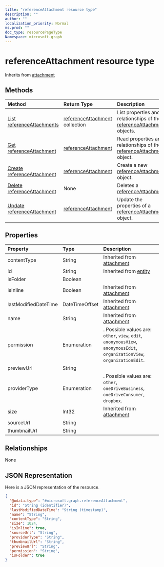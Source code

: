 ```yaml
---
title: "referenceAttachment resource type"
description: ""
author: ""
localization_priority: Normal
ms.prod: ""
doc_type: resourcePageType
Namespace: microsoft.graph
---
```



# referenceAttachment resource type




Inherits from [attachment](../resources/attachment.md)

## Methods
|Method|Return Type|Description|
|:---|:---|:---|
|[List referenceAttachments](../api/referenceattachment-list.md)|[referenceAttachment](../resources/referenceAttachment.md) collection|List properties and relationships of the [referenceAttachment](../resources/referenceattachment.md) objects.|
|[Get referenceAttachment](../api/referenceattachment-get.md)|[referenceAttachment](../resources/referenceAttachment.md)|Read properties and relationships of the [referenceAttachment](../resources/referenceattachment.md) object.|
|[Create referenceAttachment](../api/referenceattachment-create.md)|[referenceAttachment](../resources/referenceAttachment.md)|Create a new [referenceAttachment](../resources/referenceattachment.md) object.|
|[Delete referenceAttachment](../api/referenceattachment-delete.md)|None|Deletes a [referenceAttachment](../resources/referenceattachment.md).|
|[Update referenceAttachment](../api/referenceattachment-update.md)|[referenceAttachment](../resources/referenceAttachment.md)|Update the properties of a [referenceAttachment](../resources/referenceattachment.md) object.|

## Properties
|Property|Type|Description|
|:---|:---|:---|
|contentType|String| Inherited from [attachment](../resources/attachment.md)|
|id|String| Inherited from [entity](../resources/entity.md)|
|isFolder|Boolean||
|isInline|Boolean| Inherited from [attachment](../resources/attachment.md)|
|lastModifiedDateTime|DateTimeOffset| Inherited from [attachment](../resources/attachment.md)|
|name|String| Inherited from [attachment](../resources/attachment.md)|
|permission|Enumeration|. Possible values are: `other`, `view`, `edit`, `anonymousView`, `anonymousEdit`, `organizationView`, `organizationEdit`.|
|previewUrl|String||
|providerType|Enumeration|. Possible values are: `other`, `oneDriveBusiness`, `oneDriveConsumer`, `dropbox`.|
|size|Int32| Inherited from [attachment](../resources/attachment.md)|
|sourceUrl|String||
|thumbnailUrl|String||

## Relationships
None

## JSON Representation
Here is a JSON representation of the resource.
<!-- {
  "blockType": "resource",
  "keyProperty": "id",
  "@odata.type": "microsoft.graph.referenceAttachment",
  "baseType": "microsoft.graph.attachment",
  "openType": false
}
-->
``` json
{
  "@odata.type": "#microsoft.graph.referenceAttachment",
  "id": "String (identifier)",
  "lastModifiedDateTime": "String (timestamp)",
  "name": "String",
  "contentType": "String",
  "size": 1024,
  "isInline": true,
  "sourceUrl": "String",
  "providerType": "String",
  "thumbnailUrl": "String",
  "previewUrl": "String",
  "permission": "String",
  "isFolder": true
}
```

